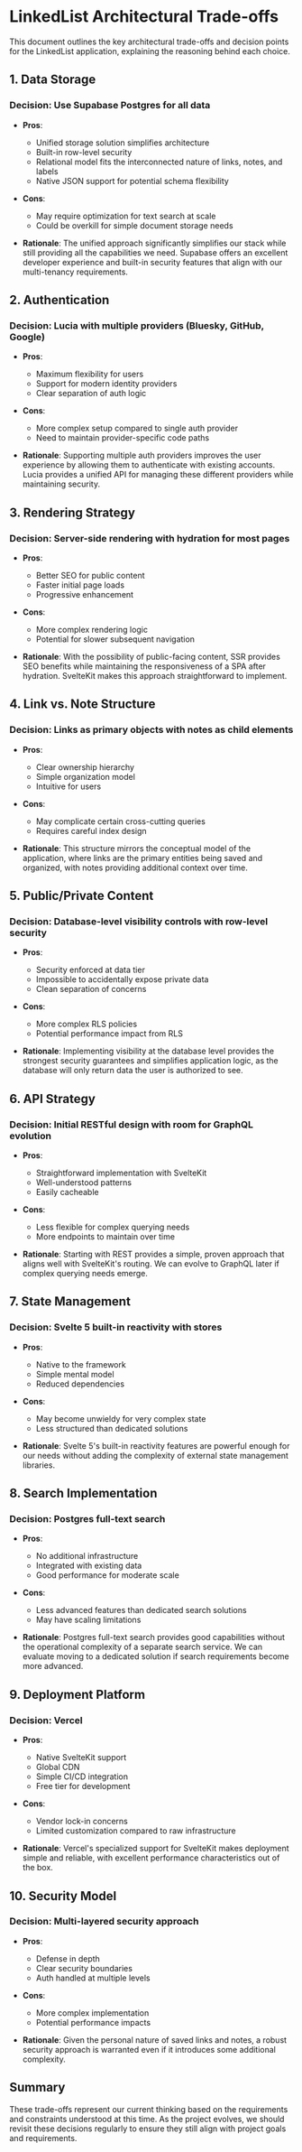 # LinkedList Architectural Trade-offs

This document outlines the key architectural trade-offs and decision points for the LinkedList application, explaining the reasoning behind each choice.

## 1. Data Storage

### Decision: Use Supabase Postgres for all data
- **Pros**: 
  - Unified storage solution simplifies architecture
  - Built-in row-level security
  - Relational model fits the interconnected nature of links, notes, and labels
  - Native JSON support for potential schema flexibility
  
- **Cons**:
  - May require optimization for text search at scale
  - Could be overkill for simple document storage needs
  
- **Rationale**: The unified approach significantly simplifies our stack while still providing all the capabilities we need. Supabase offers an excellent developer experience and built-in security features that align with our multi-tenancy requirements.

## 2. Authentication

### Decision: Lucia with multiple providers (Bluesky, GitHub, Google)
- **Pros**:
  - Maximum flexibility for users
  - Support for modern identity providers
  - Clear separation of auth logic
  
- **Cons**:
  - More complex setup compared to single auth provider
  - Need to maintain provider-specific code paths
  
- **Rationale**: Supporting multiple auth providers improves the user experience by allowing them to authenticate with existing accounts. Lucia provides a unified API for managing these different providers while maintaining security.

## 3. Rendering Strategy

### Decision: Server-side rendering with hydration for most pages
- **Pros**:
  - Better SEO for public content
  - Faster initial page loads
  - Progressive enhancement
  
- **Cons**:
  - More complex rendering logic
  - Potential for slower subsequent navigation
  
- **Rationale**: With the possibility of public-facing content, SSR provides SEO benefits while maintaining the responsiveness of a SPA after hydration. SvelteKit makes this approach straightforward to implement.

## 4. Link vs. Note Structure

### Decision: Links as primary objects with notes as child elements
- **Pros**:
  - Clear ownership hierarchy
  - Simple organization model
  - Intuitive for users
  
- **Cons**:
  - May complicate certain cross-cutting queries
  - Requires careful index design
  
- **Rationale**: This structure mirrors the conceptual model of the application, where links are the primary entities being saved and organized, with notes providing additional context over time.

## 5. Public/Private Content

### Decision: Database-level visibility controls with row-level security
- **Pros**:
  - Security enforced at data tier
  - Impossible to accidentally expose private data
  - Clean separation of concerns
  
- **Cons**:
  - More complex RLS policies
  - Potential performance impact from RLS
  
- **Rationale**: Implementing visibility at the database level provides the strongest security guarantees and simplifies application logic, as the database will only return data the user is authorized to see.

## 6. API Strategy

### Decision: Initial RESTful design with room for GraphQL evolution
- **Pros**:
  - Straightforward implementation with SvelteKit
  - Well-understood patterns
  - Easily cacheable
  
- **Cons**:
  - Less flexible for complex querying needs
  - More endpoints to maintain over time
  
- **Rationale**: Starting with REST provides a simple, proven approach that aligns well with SvelteKit's routing. We can evolve to GraphQL later if complex querying needs emerge.

## 7. State Management

### Decision: Svelte 5 built-in reactivity with stores
- **Pros**:
  - Native to the framework
  - Simple mental model
  - Reduced dependencies
  
- **Cons**:
  - May become unwieldy for very complex state
  - Less structured than dedicated solutions
  
- **Rationale**: Svelte 5's built-in reactivity features are powerful enough for our needs without adding the complexity of external state management libraries.

## 8. Search Implementation

### Decision: Postgres full-text search
- **Pros**:
  - No additional infrastructure
  - Integrated with existing data
  - Good performance for moderate scale
  
- **Cons**:
  - Less advanced features than dedicated search solutions
  - May have scaling limitations
  
- **Rationale**: Postgres full-text search provides good capabilities without the operational complexity of a separate search service. We can evaluate moving to a dedicated solution if search requirements become more advanced.

## 9. Deployment Platform

### Decision: Vercel
- **Pros**:
  - Native SvelteKit support
  - Global CDN
  - Simple CI/CD integration
  - Free tier for development
  
- **Cons**:
  - Vendor lock-in concerns
  - Limited customization compared to raw infrastructure
  
- **Rationale**: Vercel's specialized support for SvelteKit makes deployment simple and reliable, with excellent performance characteristics out of the box.

## 10. Security Model 

### Decision: Multi-layered security approach
- **Pros**:
  - Defense in depth
  - Clear security boundaries
  - Auth handled at multiple levels
  
- **Cons**:
  - More complex implementation
  - Potential performance impacts
  
- **Rationale**: Given the personal nature of saved links and notes, a robust security approach is warranted even if it introduces some additional complexity.

## Summary

These trade-offs represent our current thinking based on the requirements and constraints understood at this time. As the project evolves, we should revisit these decisions regularly to ensure they still align with project goals and requirements.